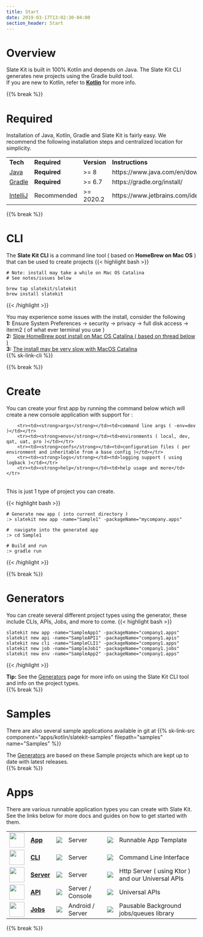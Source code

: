```yaml
---
title: Start
date: 2019-03-17T13:02:30-04:00
section_header: Start
---
```


# Overview
Slate Kit is built in 100% Kotlin and depends on Java. The Slate Kit CLI generates new projects using the Gradle build tool. <br/>
If you are new to Kotlin, refer to <strong><a class="url-ch" href="http://www.kotlinlang.org">Kotlin</a></strong> for more info. 

{{% break %}}


# Required
<p>Installation of Java, Kotlin, Gradle and Slate Kit is fairly easy. We recommend the following installation steps and centralized location for simplicity.
</p>
<table class="table table-bordered table-striped">
    <tr class="">
        <td><strong>Tech</strong></td>
        <td><strong>Required</strong></td>
        <td><strong>Version</strong></td>
        <td><strong>Instructions</strong></td>
    </tr>
    <tr>
        <td><a class="url-ch" href="http://www.oracle.com/technetwork/java/javase/downloads/jdk8-downloads-2133151.html">Java</a></td>
        <td><strong>Required</strong></td>
        <td>>= 8</td>
        <td>https://www.java.com/en/download/help/download_options.html
        </td>
    </tr>
    <tr>
        <td><a class="url-ch" href="https://gradle.org/install">Gradle</a></td>
        <td><strong>Required</strong></td>
        <td>>= 6.7</td>
        <td>https://gradle.org/install/
        </td>
    </tr>
    <tr>
        <td><a class="url-ch" href="https://www.jetbrains.com/idea/">IntelliJ</a></td>
        <td>Recommended</td>
        <td>>= 2020.2</td>
        <td>https://www.jetbrains.com/idea/
        </td>
    </tr>
</table>

{{% break %}}


# CLI
The **Slate Kit CLI** is a command line tool ( based on **HomeBrew on Mac OS** ) that can be used to create projects
{{< highlight bash >}}
     
    # Note: install may take a while on Mac OS Catalina 
    # See notes/issues below

    brew tap slatekit/slatekit
    brew install slatekit
    
{{< /highlight >}}
<div class="alert alert-warning" role="alert">
    You may experience some issues with the install, consider the following<br/>
    <strong>1:</strong> Ensure System Preferences -> security -> privacy -> full disk access -> iterm2 ( of what ever terminal you use )<br/>
    <strong>2:</strong> <a href="https://discussions.apple.com/thread/251258165">Slow HomeBrew post install on Mac OS Catalina ( based on thread below )</a><br/>
    <strong>3:</strong> <a href="https://discourse.brew.sh/t/brew-install-very-slow-pauses-for-long-period-while-executing-usr-bin-sandbox-exec-in-post-install/7423">The install may be very slow with MacOS Catalina</a>
</div>
{{% sk-link-cli %}}

{{% break %}}


# Create
You can create your first app by running the command below which will create a new console application 
with support for :


<table class="table table-bordered table-striped">

        <tr><td><strong>args</strong></td><td>command line args ( -env=dev )</td></tr>
        <tr><td><strong>envs</strong></td><td>environments ( local, dev, qat, uat, pro )</td></tr>
        <tr><td><strong>confs</strong></td><td>configuration files ( per environment and inheritable from a base config )</td></tr>
        <tr><td><strong>logs</strong></td><td>logging support ( using logback )</td></tr>
        <tr><td><strong>help</strong></td><td>help usage and more</td></tr>

</table>

 This is just 1 type of project you can create.

{{< highlight bash >}}
    
    # Generate new app ( into current directory )
    :> slatekit new app -name="Sample1" -packageName="mycompany.apps"

    #  navigate into the generated app 
    :> cd Sample1

    # Build and run
    :> gradle run
    
{{< /highlight >}}

{{% break %}}


# Generators
You can create several different project types using the generator, these include CLIs, APIs, Jobs, and more to come.
{{< highlight bash >}}
    
    slatekit new app -name="SampleApp1" -packageName="company1.apps"
    slatekit new api -name="SampleAPI1" -packageName="company1.apis"
    slatekit new cli -name="SampleCLI1" -packageName="company1.apps"
    slatekit new job -name="SampleJob1" -packageName="company1.jobs"
    slatekit new env -name="SampleApp2" -packageName="company1.apps"
    
{{< /highlight >}}
<div class="alert alert-warning" role="alert">
    <strong>Tip:</strong> See the <a href="/start/generators">Generators</a> page for more info on using the Slate Kit CLI tool and info on the project types.
</div>
{{% break %}}

# Samples
There are also several sample applications available in git at {{% sk-link-src component="apps/kotlin/slatekit-samples" filepath="samples" name="Samples" %}}
<div class="alert alert-info" role="alert">
    The <a href="/start/generators">Generators</a> are based on these Sample projects which are kept up to date with latest releases.
</div>
{{% break %}}


# Apps
There are various runnable application types you can create with Slate Kit. See the links below for more docs and guides on how to get started with them.
<table class="table table-bordered table-striped">
    <tr>
    <td class="text-center"><a href="/arch/app"><img src="assets/media/img/white/desktop.png" width="40" alt="" /></a></td>
    <td><strong><a class="url-ch" href="/arch/app">App</a></strong></td>
    <td><img src="https://api.bintray.com/packages/codehelixinc/slatekit/slatekit-app/images/download.svg" /></td>
    <td><span class="badge badge-light">Server</span></td>
    <td><img src="https://img.shields.io/badge/license-Apache-orange.svg?style=flat" /></td>
    <td>Runnable App Template</td>
  </tr>
  <tr>
    <td class="text-center"><a href="/arch/cli"><img src="assets/media/img/white/terminal.png" width="40" alt="" /></a></td>
    <td><strong><a class="url-ch" href="/arch/cli">CLI</a></strong></td>
    <td><img src="https://api.bintray.com/packages/codehelixinc/slatekit/slatekit-cli/images/download.svg" /></td>
    <td><span class="badge badge-light">Server</span></td>
    <td><img src="https://img.shields.io/badge/license-Apache-orange.svg?style=flat" /></td>
    <td>Command Line Interface</td>
  </tr>
  <tr>
    <td class="text-center"><a href="/arch/apis"><img src="assets/media/img/white/webapi.png" width="40" alt="" /></a></td>
    <td><strong><a class="url-ch" href="/arch/apis">Server</a></strong></td>
    <td><img src="https://api.bintray.com/packages/codehelixinc/slatekit/slatekit-apis/images/download.svg" /></td>
    <td><span class="badge badge-light">Server</span></td>
    <td><img src="https://img.shields.io/badge/license-Apache-orange.svg?style=flat" /></td>
    <td>Http Server ( using Ktor ) and our Universal APIs</td>
  </tr>
  <tr>
    <td class="text-center"><a href="/arch/apis"><img src="assets/media/img/white/webapi.png" width="40" alt="" /></a></td>
    <td><strong><a class="url-ch" href="/arch/apis">API</a></strong></td>
    <td><img src="https://api.bintray.com/packages/codehelixinc/slatekit/slatekit-server/images/download.svg" /></td>
    <td><span class="badge badge-light">Server / Console</span></td>
    <td><img src="https://img.shields.io/badge/license-Apache-orange.svg?style=flat" /></td>
    <td>Universal APIs</td>
  </tr>
  <tr>
    <td class="text-center"><a href="/arch/jobs"><img src="assets/media/img/white/gears.png" width="40" alt="" /></a></td>
    <td><strong><a class="url-ch" href="arch/jobs">Jobs</a></strong></td>
    <td><img src="https://api.bintray.com/packages/codehelixinc/slatekit/slatekit-jobs/images/download.svg" /></td>
    <td><span class="badge badge-light">Android / Server</span></td>
    <td><img src="https://img.shields.io/badge/license-Apache-orange.svg?style=flat" /></td>
    <td>Pausable Background jobs/queues library</td>
  </tr>
</table>
{{% break %}}


<script>
    var archComponent = {
        name: "Start",
        page: "start/start",
        icon: "assets/media/img/white/gears.png",
        menu: {
            mode: "normal",
            useTemplate:false,
            sections: [
                {
                    name: "Guide",
                    items: [
                        { name:"Overview"       , anchor: "#overview"  },
                        { name:"Required"       , anchor: "#required"  },
                        { name:"CLI"            , anchor: "#cli"       },
                        { name:"Create"         , anchor: "#create"    },
                        { name:"Generators"     , anchor: "#generators"},
                        { name:"Samples"        , anchor: "#samples"   },
                        { name:"Apps"           , anchor: "#apps"   }
                    ]
                }
            ]
        }
    };

    function setupArchComponent() {
        buildArchComponent(archComponent);
    }
</script>



